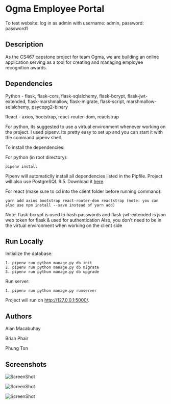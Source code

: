 # Ogma Employee Portal
To test website: log in as admin with username: admin, password: password1
## Description

As the CS467 capstone project for team Ogma, we are building an online application serving as a tool for creating and managing employee recognition awards.

## Dependencies

Python - flask, flask-cors, flask-sqlalchemy, flask-bcrypt, flask-jwt-extended, flask-marshmallow, flask-migrate, flask-script, marshmallow-sqlalchemy, psycopg2-binary

React - axios, bootstrap, react-router-dom, reactstrap

For python, its suggested to use a virtual environment whenever working on the project.
I used pipenv. Its pretty easy to set up and you can start it with the command pipenv shell. 

To install the dependencies:

For python (in root directory):
```
pipenv install  
```
Pipenv will automaticlly install all dependencies listed in the Pipfile. Project will also use PostgreSQL 9.5. Download it [here](https://www.postgresql.org/download/windows/).

For react (make sure to cd into the client folder before running command):
```
yarn add axios bootstrap react-router-dom reactstrap (note: you can also use npm install --save instead of yarn add)
```
Note: flask-bcrypt is used to hash passwords and flask-jwt-extended is json web token for flask & used for authentication
Also, you don't need to be in the virtual environment when working on the client side

## Run Locally

Initialize the database: 
```
1. pipenv run python manage.py db init
2. pipenv run python manage.py db migrate
3. pipenv run python manage.py db upgrade
```
Run server: 
```
1. pipenv run python manage.py runserver
```
Project will run on http://127.0.0.1:5000/.

## Authors
Alan Macabuhay

Brian Phair

Phung Ton 

## Screenshots
![ScreenShot](https://raw.github.com/amac714/Employee_Recognition_Web_Portal/master/ogma.png)

![ScreenShot](https://raw.github.com/amac714/Employee_Recognition_Web_Portal/master/ogma1.png)

![ScreenShot](https://raw.github.com/amac714/Employee_Recognition_Web_Portal/master/ogma2.png)
